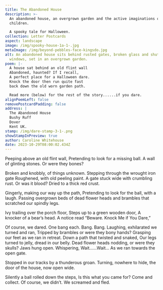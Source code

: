 ```yaml
---
title: The Abandoned House
description: >-
  An abandoned house, an overgrown garden and the active imaginations of
  children.

  A spooky tale for Halloween.
collection: Letter Postcards
aspect: landscape
image: /img/spooky-house-1a-1-.jpg
metaImage: /img/beyond-pebbles-face-kingsdo.jpg
alt: An abandoned house sits behind rusted gates, broken glass and shuttered
  windows, set in an overgrown garden.
poem: |-
  A house sat behind an old flint wall 
  Abandoned, haunted? If I recall,
  A perfect place for a Halloween dare.
  Knock the door then run quite fast
  back down the old worn garden path.

  Read more (below) for the rest of the story......if you dare.
alignPoemLeft: false
removePostcardPadding: false
address: |
  The Abandoned House
  Bushy Ruff
  Dover
  Kent UK.
stamp: /img/dare-stamp-3-1-.png
showStampInPreview: true
author: Caroline Whitehouse
date: 2023-10-29T08:00:02.434Z
---
```

Peeping above an old flint wall,
Pretending to look for a missing ball. 
A wall of glinting stones. Or were they bones?

Broken and knobbly, of things unknown.
Stepping through the wrought iron gate
Roughened, with old peeling paint.
A gate stuck wide with crumbling rust. 
Or was it blood? 
Dried to a thick red crust.

Gingerly, making our way up the path, 
Pretending to look for the ball, with a laugh.
Passing overgrown beds of dead flower heads 
and brambles that scratched our spindly legs.

Ivy trailing over the porch floor,
Steps up to a green wooden door,
A knocker of a bear’s head. 
A notice read “Beware. Knock Me if You Dare,”

Of course, we dared. One bang each. Bang. Bang.
Laughing, exhilarated we turned and ran,
Tripped by brambles or were they bony hands?
Grasping our feet as we ran in retreat.
Down a path that twisted and snaked,
Our legs turned to jelly, dread in our belly.
Dead flower heads nodding, or were they skulls? 
Jaws hung open. Whispering, 
Wait……Wait… As we ran towards the open gate.

Stopped in our tracks by a thunderous groan.
Turning, nowhere to hide, the door of the house, now open wide.

Silently a ball rolled down the steps,
Is this what you came for? Come and collect.
Of course, we didn’t. We screamed and fled.